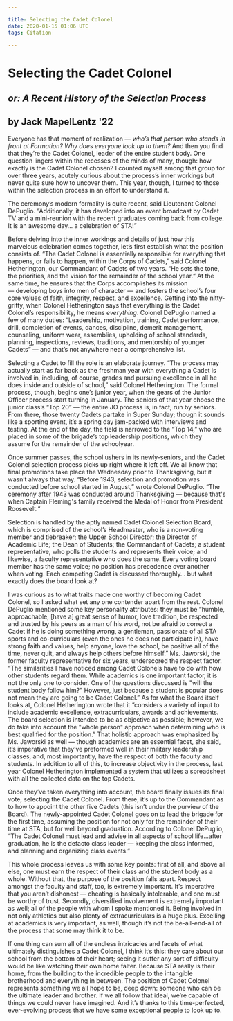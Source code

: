 ```yaml
---

title: Selecting the Cadet Colonel
date: 2020-01-15 01:06 UTC
tags: Citation

---
```


# Selecting the Cadet Colonel

## *or: A Recent History of the Selection Process*

## by Jack MapelLentz '22

Everyone has that moment of realization — *who’s that person who stands in front at Formation? Why does everyone look up to them?* And then you find that they’re the Cadet Colonel, leader of the entire student body. One question lingers within the recesses of the minds of many, though: how exactly is the Cadet Colonel chosen? I counted myself among that group for over three years, acutely curious about the process’s inner workings but never quite sure how to uncover them. This year, though, I turned to those within the selection process in an effort to understand it.

The ceremony’s modern formality is quite recent, said Lieutenant Colonel DePuglio. “Additionally, it has developed into an event broadcast by Cadet TV and a mini-reunion with the recent graduates coming back from college. It is an awesome day… a celebration of STA!”

Before delving into the inner workings and details of just how this marvelous celebration comes together, let’s first establish what the position consists of. “The Cadet Colonel is essentially responsible for everything that happens, or fails to happen, within the Corps of Cadets,” said Colonel Hetherington, our Commandant of Cadets of two years. “He sets the tone, the priorities, and the vision for the remainder of the school year.“ At the same time, he ensures that the Corps accomplishes its mission — developing boys into men of character — and fosters the school’s four core values of faith, integrity, respect, and excellence. Getting into the nitty-gritty, when Colonel Hetherington says that everything is the Cadet Colonel’s responsibility, he means *everything*. Colonel DePuglio named a few of many duties: “Leadership, motivation, training, Cadet performance, drill, completion of events, dances, discipline, demerit management, counseling, uniform wear, assemblies, upholding of school standards, planning, inspections, reviews, traditions, and mentorship of younger Cadets” — and that’s not anywhere near a comprehensive list.

Selecting a Cadet to fill the role is an elaborate journey. “The process may actually start as far back as the freshman year with everything a Cadet is involved in, including, of course, grades and pursuing excellence in all he does inside and outside of school,” said Colonel Hetherington. The formal process, though, begins one’s junior year, when the gears of the Junior Officer process start turning in January. The seniors of that year choose the junior class’s “Top 20” — the entire JO process is, in fact, run by seniors. From there, those twenty Cadets partake in Super Sunday; though it sounds like a sporting event, it’s a spring day jam-packed with interviews and testing. At the end of the day, the field is narrowed to the “Top 14,” who are placed in some of the brigade’s top leadership positions, which they assume for the remainder of the schoolyear.

Once summer passes, the school ushers in its newly-seniors, and the Cadet Colonel selection process picks up right where it left off. We all know that final promotions take place the Wednesday prior to Thanksgiving, but it wasn’t always that way. “Before 1943, selection and promotion was conducted before school started in August,” wrote Colonel DePuglio. “The ceremony after 1943 was conducted around Thanksgiving — because that's when Captain Fleming's family received the Medal of Honor from President Roosevelt.“

Selection is handled by the aptly named Cadet Colonel Selection Board, which is comprised of the school’s Headmaster, who is a non-voting member and tiebreaker; the Upper School Director; the Director of Academic Life; the Dean of Students; the Commandant of Cadets; a student representative, who polls the students and represents their voice; and likewise, a faculty representative who does the same. Every voting board member has the same voice; no position has precedence over another when voting. Each competing Cadet is discussed thoroughly… but what exactly does the board look at?

I was curious as to what traits made one worthy of becoming Cadet Colonel, so I asked what set any one contender apart from the rest. Colonel DePuglio mentioned some key personality attributes: they must be “humble, approachable, [have a] great sense of humor, love tradition, be respected and trusted by his peers as a man of his word, not be afraid to correct a Cadet if he is doing something wrong, a gentleman, passionate of all STA sports and co-curriculars (even the ones he does not participate in), have strong faith and values, help anyone, love the school, be positive all of the time, never quit, and always help others before himself.” Ms. Jaworski, the former faculty representative for six years, underscored the respect factor. “The similarities I have noticed among Cadet Colonels have to do with how other students regard them. While academics is one important factor, it is not the only one to consider. One of the questions discussed is "will the student body follow him?" However, just because a student is popular does not mean they are going to be Cadet Colonel.” As for what the Board itself looks at, Colonel Hetherington wrote that it “considers a variety of input to include academic excellence, extracurriculars, awards and achievements. The board selection is intended to be as objective as possible; however, we do take into account the "whole person" approach when determining who is best qualified for the position.” That holistic approach was emphasized by Ms. Jaworski as well — though academics are an essential facet, she said, it’s imperative that they’ve preformed well in their military leadership classes, and, most importantly, have the respect of both the faculty and students. In addition to all of this, to increase objectivity in the process, last year Colonel Hetherington implemented a system that utilizes a spreadsheet with all the collected data on the top Cadets.

Once they’ve taken everything into account, the board finally issues its final vote, selecting the Cadet Colonel. From there, it’s up to the Commandant as to how to appoint the other five Cadets (this isn’t under the purview of the Board). The newly-appointed Cadet Colonel goes on to lead the brigade for the first time, assuming the position for not only for the remainder of their time at STA, but for well beyond graduation. According to Colonel DePuglio, “The Cadet Colonel must lead and advise in all aspects of school life…after graduation, he is the defacto class leader — keeping the class informed, and planning and organizing class events.”

This whole process leaves us with some key points: first of all, and above all else, one must earn the respect of their class and the student body as a whole. Without that, the purpose of the position falls apart. Respect amongst the faculty and staff, too, is extremely important. It’s imperative that you aren’t dishonest — cheating is basically intolerable, and one must be worthy of trust. Secondly, diversified involvement is extremely important as well; all of the people with whom I spoke mentioned it. Being involved in not only athletics but also plenty of extracurriculars is a huge plus. Excelling at academics is very important, as well, though it’s not the be-all-end-all of the process that some may think it to be.

If one thing can sum all of the endless intricacies and facets of what ultimately distinguishes a Cadet Colonel, I think it’s this: they care about our school from the bottom of their heart; seeing it suffer any sort of difficulty would be like watching their own home falter. Because STA really is their home, from the building to the incredible people to the intangible brotherhood and everything in between. The position of Cadet Colonel represents something we all hope to be, deep down: someone who can be the ultimate leader and brother. If we all follow that ideal, we’re capable of things we could never have imagined. And it’s thanks to this time-perfected, ever-evolving process that we have some exceptional people to look up to.
